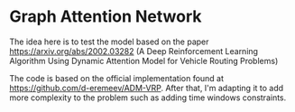 # Graph Attention Network 

The idea here is to test the model based on the paper https://arxiv.org/abs/2002.03282 
(A Deep Reinforcement Learning Algorithm Using Dynamic Attention Model for Vehicle Routing Problems)

The code is based on the official implementation found at https://github.com/d-eremeev/ADM-VRP. After that, I'm adapting 
it to add more complexity to the problem such as adding time windows constraints. 



